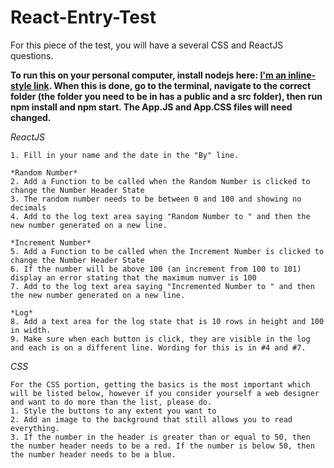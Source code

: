 # React-Entry-Test

For this piece of the test, you will have a several CSS and ReactJS questions.

**To run this on your personal computer, install nodejs here: [I'm an inline-style link](https://nodejs.org/en/download/). When this is done, go to the terminal, navigate to the correct folder (the folder you need to be in has a public and a src folder), then run npm install and npm start. The App.JS and App.CSS files will need changed.** 

*ReactJS*

    1. Fill in your name and the date in the "By" line. 
    
    *Random Number*
    2. Add a Function to be called when the Random Number is clicked to change the Number Header State
    3. The random number needs to be between 0 and 100 and showing no decimals 
    4. Add to the log text area saying "Random Number to " and then the new number generated on a new line.  
    
    *Increment Number*
    5. Add a Function to be called when the Increment Number is clicked to change the Number Header State
    6. If the number will be above 100 (an increment from 100 to 101) display an error stating that the maximum numver is 100 
    7. Add to the log text area saying "Incremented Number to " and then the new number generated on a new line.   
    
    *Log*
    8. Add a text area for the log state that is 10 rows in height and 100 in width.
    9. Make sure when each button is click, they are visible in the log and each is on a different line. Wording for this is in #4 and #7.

*CSS*

    For the CSS portion, getting the basics is the most important which will be listed below, however if you consider yourself a web designer and want to do more than the list, please do. 
    1. Style the buttons to any extent you want to
    2. Add an image to the background that still allows you to read everything. 
    3. If the number in the header is greater than or equal to 50, then the number header needs to be a red. If the number is below 50, then the number header needs to be a blue. 
